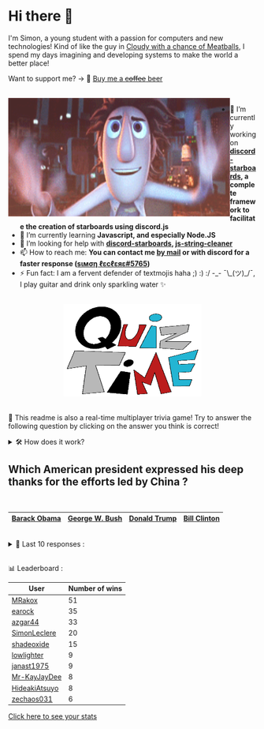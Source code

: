 # Hi there 👋

I'm Simon, a young student with a passion for computers and new technologies!
Kind of like the guy in [Cloudy with a chance of Meatballs](https://www.youtube.com/watch?v=dQw4w9WgXcQ), I spend my days imagining and developing systems to make the world a better place!

Want to support me? -> 🍺 [Buy me a ~~coffee~~ beer](https://www.buymeacoffee.com/SimonLeclere)

<br>

<img width="450" height="240" src="./assets/cloudyWithAChanceOfMeatBalls.gif" align=left>

- 🔭 I’m currently working on **[discord-starboards](https://github.com/SimonLeclere/discord-starboards), a complete framework to facilitate the creation of starboards using discord.js**
- 🌱 I’m currently learning **Javascript, and especially Node.JS**
- 🤔 I’m looking for help with **[discord-starboards](https://github.com/SimonLeclere/discord-starboards), [js-string-cleaner](https://github.com/SimonLeclere/Js-String-Cleaner)**
- 📫 How to reach me: **You can contact me [by mail](mailto:simon-leclere@orange.fr) or with discord for a faster response ([sιмση ℓεcℓεяε#5765](https://discord.com/invite/U2VGrkT))**
- ⚡ Fun fact: I am a fervent defender of textmojis haha ;) :) :/ -\_- ¯\\\_(ツ)\_/¯, I play guitar and drink only sparkling water ✨

<br>

<center><img width="280" height="187" src="./assets/quizTime.gif"></center>

<br>

🎲 This readme is also a real-time multiplayer trivia game! Try to answer the following question by clicking on the answer you think is correct!
<details>
  <summary>🛠️ How does it work?</summary>
  Each answer is a link to a pre-filled issue. When you press "Submit new issue", it triggers a Github action workflow that compares your answer with the correct answer, finds a new question and updates the readme.md file. Not bad huh?! This whole process only takes about 20 seconds!
</details>

## Which American president expressed his deep thanks for the efforts led by China ?

<br>

| [Barack Obama](https://github.com/SimonLeclere/SimonLeclere/issues/new?title=quiz%7C365%7CBarack%20Obama&body=Just%20click%20'Submit%20new%20issue'.) | [George W. Bush](https://github.com/SimonLeclere/SimonLeclere/issues/new?title=quiz%7C365%7CGeorge%20W.%20Bush&body=Just%20click%20'Submit%20new%20issue'.) | [Donald Trump](https://github.com/SimonLeclere/SimonLeclere/issues/new?title=quiz%7C365%7CDonald%20Trump&body=Just%20click%20'Submit%20new%20issue'.) | [Bill Clinton](https://github.com/SimonLeclere/SimonLeclere/issues/new?title=quiz%7C365%7CBill%20Clinton&body=Just%20click%20'Submit%20new%20issue'.) |
| - | - | - | - | 

<br>

<details>
  <summary>📒 Last 10 responses :</summary>

- **janast3369** answered **Heidi** to `Who was the little mountain girl of our childhood ?` (Good answer)
- **janast3369** answered **NetBSD** to `OpenBSD came from the separation of what other operating system ?` (Good answer)
- **janast3369** answered **Medley** to `Which station was drowned under a dam in 1952 and then rebuilt a little higher ?` (Wrong answer)
- **janast3369** answered **A mouse** to `In the series of B.D. « Placid and Muzo », which animal is Placid ?` (Wrong answer)
- **janast3369** answered **Tired** to `In what state is a horse that folds his ears on his neck ?` (Wrong answer)
- **janast3369** answered **Rise** to `What Instagram filter allows a slight vignetting effect ?` (Wrong answer)
- **janast3369** answered **Hashtags-stickers** to `What clickable link can we now apply to a photo on Instagram ?` (Good answer)
- **janast3369** answered **Olivier Martinez** to `Which French actor was the companion of Halle Berry and Kylie Minogue ?` (Good answer)
- **janast3369** answered **Multiplication** to `Which arithmetic operation makes it possible to calculate the product of two numbers ?` (Good answer)
- **janast3369** answered **Blowfish** to `What algorithm was added for password encryption on OpenBSD ?` (Good answer)

</details>

<br>

📊 Leaderboard :

| User | Number of wins |
|-|-|
| [MRakox](https://github.com/MRakox) | 51 |
| [earock](https://github.com/earock) | 35 |
| [azgar44](https://github.com/azgar44) | 33 |
| [SimonLeclere](https://github.com/SimonLeclere) | 20 |
| [shadeoxide](https://github.com/shadeoxide) | 15 |
| [lowlighter](https://github.com/lowlighter) | 9 |
| [janast1975](https://github.com/janast1975) | 9 |
| [Mr-KayJayDee](https://github.com/Mr-KayJayDee) | 8 |
| [HideakiAtsuyo](https://github.com/HideakiAtsuyo) | 8 |
| [zechaos031](https://github.com/zechaos031) | 6 |

[Click here to see your stats](https://github.com/SimonLeclere/SimonLeclere/issues/new?title=MyStats&body=Just%20click%20%27Submit%20new%20issue%27.)
